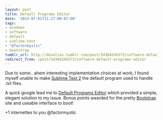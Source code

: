 ```yaml
---
layout: post
title: Default Programs Editor
date: '2013-07-01T11:27:00-07:00'
tags:
- windows
- software
- default
- sublime-text
- "@factormystic"
- bootstrap
tumblr_url: http://devalias.tumblr.com/post/54304245573/software-default-programs-editor
redirect_from: /post/54304245573/software-default-programs-editor
---
```

Due to some.. ahem interesting implementation choices at work, I found myself unable to make [Sublime Text 2](https://www.sublimetext.com/2) the default program used to handle .txt files.

A quick google lead me to [Default Programs Editor](http://defaultprogramseditor.com/) which provided a simple, elegant solution to my issue. Bonus points awarded for the pretty [Bootstrap](https://getbootstrap.com/2.3.2/) site and useable interface to boot!

+1 internettes to you @factormystic
